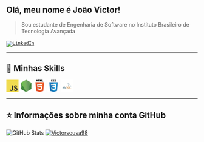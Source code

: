 
## Olá, meu nome é <strong>João Victor!</strong>

> Sou estudante de Engenharia de Software no Instituto Brasileiro de Tecnologia Avançada


<code><a href="https://www.linkedin.com/in/victorsousa98"><img src="https://edent.github.io/SuperTinyIcons/images/svg/linkedin.svg" width="125" title="LinkedIn" /></a></code>

----

## 🚀 Minhas Skills

<code><img height="32" src="https://raw.githubusercontent.com/github/explore/80688e429a7d4ef2fca1e82350fe8e3517d3494d/topics/javascript/javascript.png" alt="Javascript"/></code>
<code><img height="32" src="https://raw.githubusercontent.com/github/explore/80688e429a7d4ef2fca1e82350fe8e3517d3494d/topics/nodejs/nodejs.png" alt="Nodejs"/></code>
<code><img height="32" src="https://raw.githubusercontent.com/github/explore/80688e429a7d4ef2fca1e82350fe8e3517d3494d/topics/html/html.png" alt="HTML5"/></code>
<code><img height="32" src="https://raw.githubusercontent.com/github/explore/80688e429a7d4ef2fca1e82350fe8e3517d3494d/topics/css/css.png" alt="CSS"/></code>
<code><img height="32" src="https://raw.githubusercontent.com/github/explore/80688e429a7d4ef2fca1e82350fe8e3517d3494d/topics/mysql/mysql.png" alt="MySQL"/></code>

---

## ⭐ Informações sobre minha conta GitHub
![GitHub Stats](https://github-readme-stats.vercel.app/api?username=Victorsousa98&show_icons=true) [![Victorsousa98](https://github-readme-stats.vercel.app/api/top-langs/?username=Victorsousa98&hide=html&layout=compact&theme=default)](https://github.com/Victorsousa98/)
